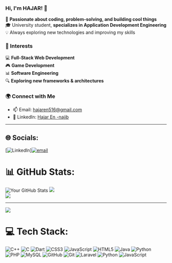 ### Hi, I'm HAJAR! 👋  

🚀 **Passionate about coding, problem-solving, and building cool things**  
🎓 University student, **specializes in Application Development Engineering**  
💡 Always exploring new technologies and improving my skills  

### 📌 Interests  
💻 **Full-Stack Web Development** </br>
🎮 **Game Development** </br>
📊 **Software Engineering**  </br>
🔍 **Exploring new frameworks & architectures**  </br>

### 🌍 Connect with Me  
- 📫 Email: hajaren516@gmail.com 
- 💼 LinkedIn: [Hajar En -najib](https://www.linkedin.com/in/hajar-en-najib-8b6485298/)
---




## 🌐 Socials:
[![LinkedIn](https://img.shields.io/badge/LinkedIn-%230077B5.svg?logo=linkedin&logoColor=white)][![email](https://img.shields.io/badge/Email-D14836?logo=gmail&logoColor=white)](mailto:hajaren516@gmail.com) 


# 📊 GitHub Stats:
![Your GitHub Stats](https://github-readme-stats.vercel.app/api?username=hajar-ennajib&count_private=true&show_icons=true&theme=radical)
![](https://github-readme-streak-stats.herokuapp.com/?user=hajar-ennajib&theme=dark&hide_border=true)</br>
![](https://github-readme-stats.vercel.app/api/top-langs/?username=hajar-ennajib&theme=dark&hide_border=true&include_all_commits=false&count_private=false&layout=compact)

---
[![](https://visitcount.itsvg.in/api?id=hajar-ennajib&icon=0&color=0)](https://visitcount.itsvg.in)




# 💻 Tech Stack:
![C++](https://img.shields.io/badge/c++-%2300599C.svg?style=for-the-badge&logo=c%2B%2B&logoColor=white) ![C](https://img.shields.io/badge/c-%2300599C.svg?style=for-the-badge&logo=c&logoColor=white) ![Dart](https://img.shields.io/badge/dart-%230175C2.svg?style=for-the-badge&logo=dart&logoColor=white) ![CSS3](https://img.shields.io/badge/css3-%231572B6.svg?style=for-the-badge&logo=css3&logoColor=white) ![JavaScript](https://img.shields.io/badge/javascript-%23323330.svg?style=for-the-badge&logo=javascript&logoColor=%23F7DF1E) ![HTML5](https://img.shields.io/badge/html5-%23E34F26.svg?style=for-the-badge&logo=html5&logoColor=white) ![Java](https://img.shields.io/badge/java-%23ED8B00.svg?style=for-the-badge&logo=openjdk&logoColor=white) ![Python](https://img.shields.io/badge/python-3670A0?style=for-the-badge&logo=python&logoColor=ffdd54) ![PHP](https://img.shields.io/badge/php-%23777BB4.svg?style=for-the-badge&logo=php&logoColor=white) ![MySQL](https://img.shields.io/badge/mysql-4479A1.svg?style=for-the-badge&logo=mysql&logoColor=white) ![GitHub](https://img.shields.io/badge/github-%23121011.svg?style=for-the-badge&logo=github&logoColor=white) ![Git](https://img.shields.io/badge/git-%23F05033.svg?style=for-the-badge&logo=git&logoColor=white) ![Laravel](https://img.shields.io/badge/laravel-%23FF2D20.svg?style=for-the-badge&logo=laravel&logoColor=white) ![Python](https://img.shields.io/badge/python-3670A0?style=for-the-badge&logo=python&logoColor=ffdd54) ![JavaScript](https://img.shields.io/badge/javascript-%23323330.svg?style=for-the-badge&logo=javascript&logoColor=%23F7DF1E)
